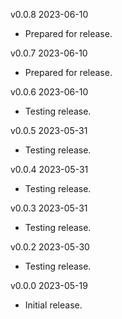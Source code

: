 v0.0.8  2023-06-10

 * Prepared for release.

v0.0.7  2023-06-10

 * Prepared for release.

v0.0.6  2023-06-10

 * Testing release.

v0.0.5  2023-05-31

 * Testing release.

v0.0.4  2023-05-31

 * Testing release.

v0.0.3  2023-05-31

 * Testing release.

v0.0.2  2023-05-30

 * Testing release.

v0.0.0  2023-05-19

 * Initial release.
